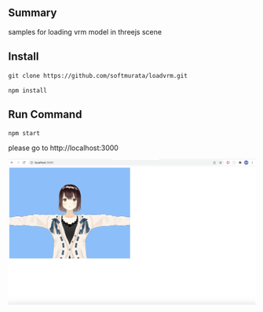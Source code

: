 
## Summary
samples for loading vrm model in threejs scene

## Install
```
git clone https://github.com/softmurata/loadvrm.git
```
```
npm install
```

## Run Command
```
npm start
```

please go to http://localhost:3000

![Results](images/test.png)
